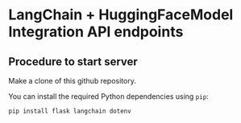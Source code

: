 # LangChain + HuggingFaceModel Integration API endpoints

## Procedure to start server

Make a clone of this github repository.

You can install the required Python dependencies using `pip`:

```bash
pip install flask langchain dotenv

